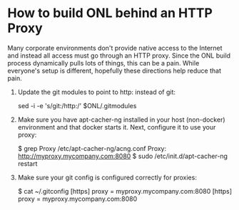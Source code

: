 # How to build ONL behind an HTTP Proxy

Many corporate environments don't provide native access to the Internet
and instead all access must go through an HTTP proxy.  Since the ONL
build process dynamically pulls lots of things, this can be a pain.
While everyone's setup is different, hopefully these directions help
reduce that pain.


1) Update the git modules to point to http: instead of git:

    sed -i -e 's/git:/http:/' $ONL/.gitmodules

2) Make sure you have apt-cacher-ng installed in your host (non-docker)
    environment and that docker starts it.  Next, configure it to use
    your proxy:

     $ grep Proxy /etc/apt-cacher-ng/acng.conf
     Proxy: http://myproxy.mycompany.com:8080
     $ sudo /etc/init.d/apt-cacher-ng restart

3) Make sure your git config is configured correctly for 
    proxies:

    $ cat ~/.gitconfig
    [https]
        proxy = myproxy.mycompany.com:8080
    [https]
        proxy = myproxy.mycompany.com:8080
